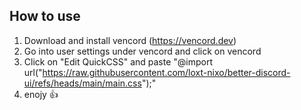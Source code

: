 ## How to use

1. Download and install vencord (https://vencord.dev)
2. Go into user settings under vencord and click on vencord
3. Click on "Edit QuickCSS" and paste "@import url("https://raw.githubusercontent.com/loxt-nixo/better-discord-ui/refs/heads/main/main.css");"
4. enojy 👍
